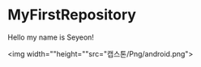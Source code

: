 # MyFirstRepository

Hello my name is Seyeon!



<img width=""height=""src="캡스톤/Png/android.png"></img>
